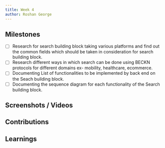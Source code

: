 ```yaml
---
title: Week 4
author: Roshan George
---
```


## Milestones
- [ ] Research for search building block taking various platforms and find out the common fields which should be taken in consideration for search building block.
- [ ] Research different ways in which search can be done using BECKN protocols for different domains ex- mobility, healthcare, ecommerce.
- [ ] Documenting List of functionalities to be implemented by back end on the Seach building block.
- [ ] Documenting the sequence diagram for each functionality of the Search building block.

## Screenshots / Videos 

## Contributions

## Learnings